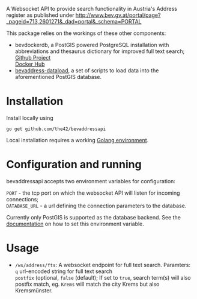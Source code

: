 A Websocket API to provide search functionality in Austria's Address register
as published under http://www.bev.gv.at/portal/page?_pageid=713,2601271&_dad=portal&_schema=PORTAL

This package relies on the workings of these other components:

* bevdockerdb, a PostGIS powered PostgreSQL installation with abbreviations and
  thesaurus dictionary for improved full text search;  
  [Github Project](https://github.com/the42/bevdockerdb)  
  [Docker Hub](https://hub.docker.com/r/the42/bevdockerdb/)
* [bevaddress-dataload](https://github.com/the42/bevaddress-dataload), a set of scripts to load data into the aforementioned PostGIS database.

# Installation

Install locally using

    go get github.com/the42/bevaddressapi

Local installation requires a working [Golang environment](https://golang.org/dl/).

# Configuration and running
bevaddressapi accepts two environment variables for configuration:

`PORT` - the tcp port on which the websocket API will listen for incoming connections;  
`DATABASE_URL` - a url defining the connection parameters to the database.

Currently only PostGIS is supported as the database backend. See the
[documentation](https://godoc.org/github.com/lib/pq#hdr-Connection_String_Parameters) on how to set this environment variable.

# Usage
* `/ws/address/fts`: A websocket endpoint for full text search. Paramters:  
`q` url-encoded string for full text search  
`postfix` (optional, `false` (default); If set to `true`, search term(s) will also postfix match, eg. `Krems` will match the city Krems but also Kremsmünster.
